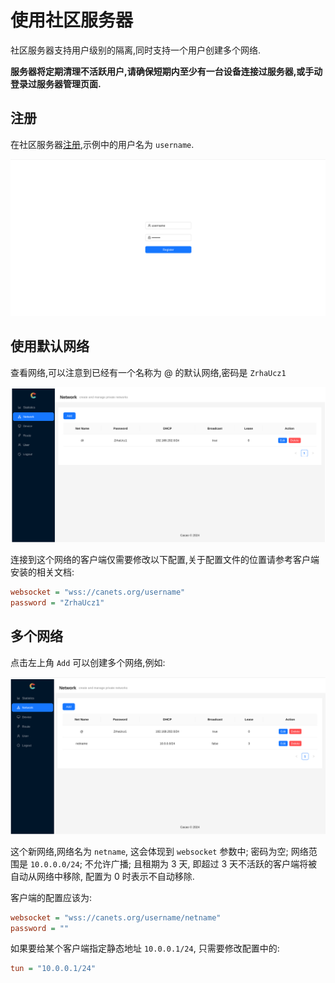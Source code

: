 # 使用社区服务器

社区服务器支持用户级别的隔离,同时支持一个用户创建多个网络.

__服务器将定期清理不活跃用户,请确保短期内至少有一台设备连接过服务器,或手动登录过服务器管理页面.__

## 注册

在社区服务器[注册](https://canets.org/register),示例中的用户名为 `username`.

![](images/cacao-register.png)

## 使用默认网络

查看网络,可以注意到已经有一个名称为 @ 的默认网络,密码是 `ZrhaUcz1`

![](images/cacao-network.png)

连接到这个网络的客户端仅需要修改以下配置,关于配置文件的位置请参考客户端安装的相关文档:

```cfg
websocket = "wss://canets.org/username"
password = "ZrhaUcz1"
```

## 多个网络

点击左上角 `Add` 可以创建多个网络,例如:

![](images/cacao-network-another.png)

这个新网络,网络名为 `netname`, 这会体现到 `websocket` 参数中; 密码为空; 网络范围是 `10.0.0.0/24`; 不允许广播; 且租期为 3 天, 即超过 3 天不活跃的客户端将被自动从网络中移除, 配置为 0 时表示不自动移除.

客户端的配置应该为:

```cfg
websocket = "wss://canets.org/username/netname"
password = ""
```

如果要给某个客户端指定静态地址 `10.0.0.1/24`, 只需要修改配置中的:

```cfg
tun = "10.0.0.1/24"
```
